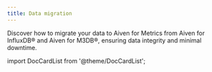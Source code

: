 ```yaml
---
title: Data migration
---
```


Discover how to migrate your data to Aiven for Metrics from Aiven for InfluxDB® and Aiven for M3DB®, ensuring data integrity and minimal downtime.

import DocCardList from '@theme/DocCardList';

<DocCardList />

